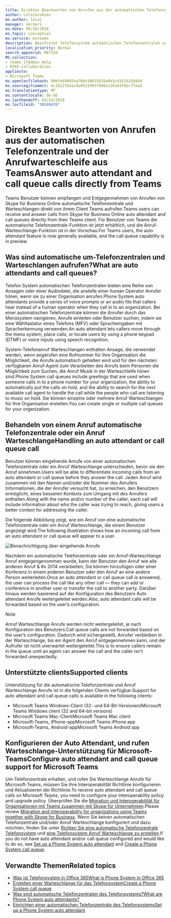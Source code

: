 ```yaml
---
title: Direktes Beantworten von Anrufen aus der automatischen Telefonzentrale und der Anrufwarteschleife aus Teams
author: LolaJacobsen
ms.author: lolaj
manager: serdars
ms.date: 09/20/2018
ms.topic: conceptual
ms.service: msteams
description: Beschreibt Telefonsystem automatischen Telefonzentralen und Anruf Warteschlangen und erläutert, wie Sie diese Aufrufe in Teams beantworten können.
localization_priority: Normal
search.appverid: MET150
MS.collection:
- Teams_ITAdmin_Help
- M365-collaboration
appliesto:
- Microsoft Teams
ms.openlocfilehash: 900fe698654a760c9863583da0b3cd161625844d
ms.sourcegitcommit: bc2b227b4ac0a9521993f808a1361b4f9bc7faad
ms.translationtype: MT
ms.contentlocale: de-DE
ms.lasthandoff: 03/14/2019
ms.locfileid: "30569439"
---
```

<a name="answer-auto-attendant-and-call-queue-calls-directly-from-teams"></a><span data-ttu-id="e15c2-103">Direktes Beantworten von Anrufen aus der automatischen Telefonzentrale und der Anrufwarteschleife aus Teams</span><span class="sxs-lookup"><span data-stu-id="e15c2-103">Answer auto attendant and call queue calls directly from Teams</span></span>
===========================================================

<span data-ttu-id="e15c2-104">Teams Benutzer können empfangen und Entgegennehmen von Anrufen von Skype für Business Online automatische Telefonzentrale und Warteschlangen direkt von ihrem Client Teams aufrufen.</span><span class="sxs-lookup"><span data-stu-id="e15c2-104">Teams users can receive and answer calls from Skype for Business Online auto attendant and call queues directly from their Teams client.</span></span> <span data-ttu-id="e15c2-105">Für Benutzer von Teams die automatische Telefonzentrale-Funktion ist jetzt erhältlich, und die Anruf-Warteschlange-Funktion ist in der Vorschau.</span><span class="sxs-lookup"><span data-stu-id="e15c2-105">For Teams users, the auto attendant feature is now generally available, and the call queue capability is in preview.</span></span> 

## <a name="what-are-auto-attendants-and-call-queues"></a><span data-ttu-id="e15c2-106">Was sind automatische um-Telefonzentralen und Warteschlangen aufrufen?</span><span class="sxs-lookup"><span data-stu-id="e15c2-106">What are auto attendants and call queues?</span></span>

<span data-ttu-id="e15c2-107">Telefon System automatischen Telefonzentralen bieten eine Reihe von Ansagen oder einer Audiodatei, die anstelle einer human Operator Anrufer hören, wenn sie zu einer Organisation anrufen.</span><span class="sxs-lookup"><span data-stu-id="e15c2-107">Phone System auto attendants provide a series of voice prompts or an audio file that callers hear instead of a human operator when they call in to an organization.</span></span> <span data-ttu-id="e15c2-108">Bei einer automatischen Telefonzentrale können die Anrufer durch das Menüsystem navigieren, Anrufe einleiten oder Benutzer suchen, indem sie eine Wähltastatur eines Telefons (MFV) oder Spracheingaben mit Spracherkennung verwenden.</span><span class="sxs-lookup"><span data-stu-id="e15c2-108">An auto attendant lets callers move through the menu system, place calls, or locate users by using a phone keypad (DTMF) or voice inputs using speech recognition.</span></span>

<span data-ttu-id="e15c2-109">System-Telefonanruf Warteschlangen enthalten Ansage, die verwendet werden, wenn angerufen eine Rufnummer für Ihre Organisation die Möglichkeit, die Anrufe automatisch gehalten wird und für den nächsten verfügbaren Anruf-Agent zum Verarbeiten des Anrufs beim Personen die Möglichkeit zum Suchen, die Anruf Musik in der Warteschleife hören sind.</span><span class="sxs-lookup"><span data-stu-id="e15c2-109">Phone System call queues include greetings that are used when someone calls in to a phone number for your organization, the ability to automatically put the calls on hold, and the ability to search for the next available call agent to handle the call while the people who call are listening to music on hold.</span></span> <span data-ttu-id="e15c2-110">Sie können einzelne oder mehrere Anruf Warteschlangen für Ihre Organisation erstellen.</span><span class="sxs-lookup"><span data-stu-id="e15c2-110">You can create single or multiple call queues for your organization.</span></span>

## <a name="handling-an-auto-attendant-or-call-queue-call"></a><span data-ttu-id="e15c2-111">Behandeln von einem Anruf automatische Telefonzentrale oder ein Anruf Warteschlange</span><span class="sxs-lookup"><span data-stu-id="e15c2-111">Handling an auto attendant or call queue call</span></span>

<span data-ttu-id="e15c2-112">Benutzer können eingehende Anrufe von einer automatischen Telefonzentrale oder ein Anruf Warteschlange unterscheiden, bevor sie den Anruf annehmen.</span><span class="sxs-lookup"><span data-stu-id="e15c2-112">Users will be able to differentiate incoming calls from an auto attendant or call queue before they answer the call.</span></span> <span data-ttu-id="e15c2-113">Jeden Anruf wird zusammen mit den Namen und/oder die Nummer des Anrufers Informationen, die der Anrufer versucht hat, zu erreichen, den Benutzern ermöglicht, eines besseren Kontexts zum Umgang mit des Anrufers enthalten.</span><span class="sxs-lookup"><span data-stu-id="e15c2-113">Along with the name and/or number of the caller, each call will include information about who the caller was trying to reach, giving users a better context for addressing the caller.</span></span>

<span data-ttu-id="e15c2-114">Die folgende Abbildung zeigt, wie ein Anruf von eine automatische Telefonzentrale oder ein Anruf Warteschlange, die einem Benutzer angezeigt wird.</span><span class="sxs-lookup"><span data-stu-id="e15c2-114">The following illustration shows how an incoming call from an auto attendant or call queue will appear to a user.</span></span>

![Benachrichtigung über eingehende Anrufe](media/answer-auto-attendant-and-call-queue-calls-image1.png)

<span data-ttu-id="e15c2-116">Nachdem ein automatische Telefonzentrale oder ein Anruf-Warteschlange Anruf entgegengenommen wurde, kann der Benutzer den Anruf wie alle anderen Anruf & #x 2014 verarbeiten; Sie können hinzufügen oder einer Konferenz in einem anderen Benutzer oder den Anruf an eine andere Person weiterleiten.</span><span class="sxs-lookup"><span data-stu-id="e15c2-116">Once an auto attendant or call queue call is answered, the user can process the call like any other call &#x2014; they can add or conference in another user or transfer the call to another party.</span></span> <span data-ttu-id="e15c2-117">Darüber hinaus werden basierend auf der Konfiguration des Benutzers Auto attendant Anrufe weitergeleitet werden.</span><span class="sxs-lookup"><span data-stu-id="e15c2-117">Also, auto attendant calls will be forwarded based on the user’s configuration.</span></span>

> [!NOTE] 
> <span data-ttu-id="e15c2-118">Anruf Warteschlange Anrufe werden nicht weitergeleitet, je nach Konfiguration des Benutzers.</span><span class="sxs-lookup"><span data-stu-id="e15c2-118">Call queue calls are not forwarded based on the user’s configuration.</span></span> <span data-ttu-id="e15c2-119">Dadurch wird sichergestellt, Anrufer verbleiben in der Warteschlange, bis ein Agent den Anruf entgegennehmen kann, und der Aufrufer ist nicht unerwartet weitergeleitet.</span><span class="sxs-lookup"><span data-stu-id="e15c2-119">This is to ensure callers remain in the queue until an agent can answer the call and the caller isn’t forwarded unexpectedly.</span></span>

## <a name="supported-clients"></a><span data-ttu-id="e15c2-120">Unterstützte clients</span><span class="sxs-lookup"><span data-stu-id="e15c2-120">Supported clients</span></span>

<span data-ttu-id="e15c2-121">Unterstützung für die automatische Telefonzentrale und Anruf Warteschlange Anrufe ist in die folgenden Clients verfügbar:</span><span class="sxs-lookup"><span data-stu-id="e15c2-121">Support for auto attendant and call queue calls is available in the following clients:</span></span>

-   <span data-ttu-id="e15c2-122">Microsoft Teams Windows-Client (32- und 64-Bit-Versionen)</span><span class="sxs-lookup"><span data-stu-id="e15c2-122">Microsoft Teams Windows client (32 and 64-bit versions)</span></span>
-   <span data-ttu-id="e15c2-123">Microsoft Teams Mac-Client</span><span class="sxs-lookup"><span data-stu-id="e15c2-123">Microsoft Teams Mac client</span></span>
-   <span data-ttu-id="e15c2-124">Microsoft-Teams, iPhone-app</span><span class="sxs-lookup"><span data-stu-id="e15c2-124">Microsoft Teams iPhone app</span></span>
-   <span data-ttu-id="e15c2-125">Microsoft-Teams, Android-app</span><span class="sxs-lookup"><span data-stu-id="e15c2-125">Microsoft Teams Android app</span></span>

## <a name="configure-auto-attendant-and-call-queue-support-for-microsoft-teams"></a><span data-ttu-id="e15c2-126">Konfigurieren der Auto Attendant, und rufen Warteschlange-Unterstützung für Microsoft-Teams</span><span class="sxs-lookup"><span data-stu-id="e15c2-126">Configure auto attendant and call queue support for Microsoft Teams</span></span>

<span data-ttu-id="e15c2-127">Um-Telefonzentrale erhalten, und rufen Sie Warteschlange Anrufe für Microsoft-Teams, müssen Sie Ihre Interoperabilität Richtlinie konfigurieren und Aktualisieren der Richtlinie.</span><span class="sxs-lookup"><span data-stu-id="e15c2-127">To receive auto attendant and call queue calls on Microsoft Teams, you need to configure your interoperability policy and upgrade policy.</span></span> <span data-ttu-id="e15c2-128">Überprüfen Sie die [Migration und Interoperabilität für Organisationen mit Teams zusammen mit Skype für Unternehmen](migration-interop-guidance-for-teams-with-skype.md).</span><span class="sxs-lookup"><span data-stu-id="e15c2-128">Please review [Migration and interoperability for organizations using Teams together with Skype for Business](migration-interop-guidance-for-teams-with-skype.md).</span></span> <span data-ttu-id="e15c2-129">Wenn Sie keinen automatischen Telefonzentrale und/oder Anruf Warteschlange konfiguriert und dazu möchten, finden Sie unter [Richten Sie eine automatische Telefonzentrale Telefonsystem](https://docs.microsoft.com/skypeforbusiness/what-is-phone-system-in-office-365/set-up-a-phone-system-auto-attendant) und [eine Telefonsystem Anruf Warteschlange zu erstellen](https://docs.microsoft.com/skypeforbusiness/what-is-phone-system-in-office-365/create-a-phone-system-call-queue).</span><span class="sxs-lookup"><span data-stu-id="e15c2-129">If you do not have auto attendant and/or call queue configured and would like to do so, see [Set up a Phone System auto attendant](https://docs.microsoft.com/skypeforbusiness/what-is-phone-system-in-office-365/set-up-a-phone-system-auto-attendant) and [Create a Phone System call queue](https://docs.microsoft.com/skypeforbusiness/what-is-phone-system-in-office-365/create-a-phone-system-call-queue).</span></span>

## <a name="related-topics"></a><span data-ttu-id="e15c2-130">Verwandte Themen</span><span class="sxs-lookup"><span data-stu-id="e15c2-130">Related topics</span></span>

-   [<span data-ttu-id="e15c2-131">Was ist Telefonsystem in Office 365</span><span class="sxs-lookup"><span data-stu-id="e15c2-131">What is Phone System in Office 365</span></span>](what-is-phone-system-in-office-365.md)
-   [<span data-ttu-id="e15c2-132">Erstellen einer Warteschlange für das Telefonsystem</span><span class="sxs-lookup"><span data-stu-id="e15c2-132">Create a Phone System call queue</span></span>](https://docs.microsoft.com/skypeforbusiness/what-is-phone-system-in-office-365/create-a-phone-system-call-queue)
-   [<span data-ttu-id="e15c2-133">Was sind automatische Telefonzentralen des Telefonsystems?</span><span class="sxs-lookup"><span data-stu-id="e15c2-133">What are Phone System auto attendants?</span></span>](what-are-phone-system-auto-attendants.md)
-   [<span data-ttu-id="e15c2-134">Einrichten einer automatischen Telefonzentrale des Telefonsystems</span><span class="sxs-lookup"><span data-stu-id="e15c2-134">Set up a Phone System auto attendant</span></span>](https://docs.microsoft.com/skypeforbusiness/what-is-phone-system-in-office-365/set-up-a-phone-system-auto-attendant)

